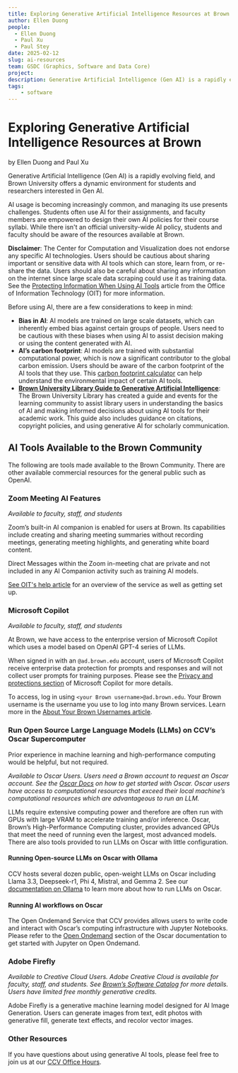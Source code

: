 ```yaml
---
title: Exploring Generative Artificial Intelligence Resources at Brown University
author: Ellen Duong
people:
  - Ellen Duong
  - Paul Xu
  - Paul Stey
date: 2025-02-12
slug: ai-resources
team: GSDC (Graphics, Software and Data Core)
project:
description: Generative Artificial Intelligence (Gen AI) is a rapidly evolving field, Brown University offers a dynamic environment for students and researchers interested in Gen AI
tags:
    - software
---
```

# Exploring Generative Artificial Intelligence Resources at Brown
by Ellen Duong and Paul Xu

Generative Artificial Intelligence (Gen AI) is a rapidly evolving field, and Brown University offers a dynamic environment for students and researchers interested in Gen AI.

AI usage is becoming increasingly common, and managing its use presents challenges. Students often use AI for their assignments, and faculty members are empowered to design their own AI policies for their course syllabi. While there isn't an official university-wide AI policy, students and faculty should be aware of the resources available at Brown.

**Disclaimer**: The Center for Computation and Visualization does not endorse any specific AI technologies. Users should be cautious about sharing important or sensitive data with AI tools which can store, learn from, or re-share the data. Users should also be careful about sharing any information on the internet since large scale data scraping could use it as training data. See the [Protecting Information When Using AI Tools](https://ithelp.brown.edu/kb/articles/protecting-information-when-using-ai-tools) article from the Office of Information Technology (OIT) for more information.

Before using AI, there are a few considerations to keep in mind:
* **Bias in AI**: AI models are trained on large scale datasets, which can inherently embed bias against certain groups of people. Users need to be cautious with these biases when using AI to assist decision making or using the content generated with AI.
* **AI’s carbon footprint**: AI models are trained with substantial computational power, which is now a significant contributor to the global carbon emission. Users should be aware of the carbon footprint of the AI tools that they use. This [carbon footprint calculator](https://www.deloitte.com/uk/en/services/consulting/content/ai-carbon-footprint-calculator.html) can help understand the environmental impact of certain AI tools.
* **[Brown University Library Guide to Generative Artificial Intelligence](https://libguides.brown.edu/AI)**: The Brown University Library has created a guide and events for the learning community to assist library users in understanding the basics of AI and making informed decisions about using AI tools for their academic work. This guide also includes guidance on citations, copyright policies, and using generative AI for scholarly communication.

## AI Tools Available to the Brown Community
The following are tools made available to the Brown Community. There are other available commercial resources for the general public such as OpenAI.

### Zoom Meeting AI Features
*Available to faculty, staff, and students*

Zoom’s built-in AI companion is enabled for users at Brown. Its capabilities include creating and sharing meeting summaries without recording meetings, generating meeting highlights, and generating white board content.

Direct Messages within the Zoom in-meeting chat are private and not included in any AI Companion activity such as training AI models.

[See OIT's help article](https://ithelp.brown.edu/kb/articles/zoom-ai-companion-overview) for an overview of the service as well as getting set up.

### Microsoft Copilot
*Available to faculty, staff, and students*

At Brown, we have access to the enterprise version of Microsoft Copilot which uses a model based on OpenAI GPT-4 series of LLMs.

When signed in with an `@ad.brown.edu` account, users of Microsoft Copilot receive enterprise data protection for prompts and responses and will not collect user prompts for training purposes. Please see the [Privacy and protections section](https://learn.microsoft.com/en-us/copilot/privacy-and-protections) of Microsoft Copilot for more details.

To access, log in using `<your Brown username>@ad.brown.edu`. Your Brown username is the username you use to log into many Brown services. Learn more in the [About Your Brown Usernames article](https://ithelp.brown.edu/kb/articles/about-your-brown-usernames-2).

### Run Open Source Large Language Models (LLMs) on CCV’s Oscar Supercomputer

Prior experience in machine learning and high-performance computing would be helpful, but not required. 

*Available to Oscar Users. Users need a Brown account to request an Oscar account. See the [Oscar Docs](https://docs.ccv.brown.edu/oscar) on how to get started with Oscar. Oscar users have access to computational resources that exceed their local machine’s computational resources which are advantageous to run an LLM.*

LLMs require extensive computing power and therefore are often run with GPUs with large VRAM to accelerate training and/or inference. Oscar, Brown’s High-Performance Computing cluster, provides advanced GPUs that meet the need of running even the largest, most advanced models. There are also tools provided to run LLMs on Oscar with little configuration.

#### Running Open-source LLMs on Oscar with Ollama
CCV hosts several dozen public, open-weight LLMs on Oscar including Llama 3.3, Deepseek-r1, Phi 4, Mistral, and Gemma 2. See our [documentation on Ollama](https://docs.ccv.brown.edu/oscar/large-language-models/ollama) to learn more about how to run LLMs on Oscar.

#### Running AI workflows on Oscar
The Open Ondemand Service that CCV provides allows users to write code and interact with Oscar’s computing infrastructure with Jupyter Notebooks. Please refer to the [Open Ondemand](https://docs.ccv.brown.edu/oscar/connecting-to-oscar/open-ondemand) section of the Oscar documentation to get started with Jupyter on Open Ondemand.

### Adobe Firefly
*Available to Creative Cloud Users. Adobe Creative Cloud is available for faculty, staff, and students. See [Brown’s Software Catalog](https://softwarecatalog.brown.edu/) for more details. Users have limited free monthly generative credits.*

Adobe Firefly is a generative machine learning model designed for AI Image Generation. Users can generate images from text, edit photos with generative fill, generate text effects, and recolor vector images. 

### Other Resources
If you have questions about using generative AI tools, please feel free to join us at our [CCV Office Hours](https://events.brown.edu/ccv/all).